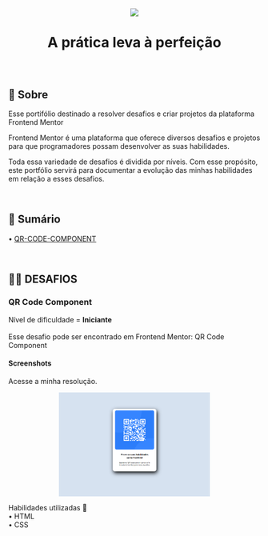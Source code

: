 <h1 align="center">
  <img src="https://miro.medium.com/max/1400/0*cfYEyKU7fH1Vz37c.png">
  <p>A prática leva à perfeição</p>
  
</h1>
<br>

## 🔎 Sobre

<p>Esse portifólio destinado a resolver desafios e criar projetos da plataforma <a src="https://www.frontendmentor.io/challenges">Frontend Mentor</a></p>
<p>Frontend Mentor é uma plataforma que oferece diversos desafios e projetos para que programadores possam desenvolver as suas habilidades.</p>

<p>Toda essa variedade de desafios é dividida por níveis. Com esse propósito, este portfólio servirá para documentar a evolução das minhas habilidades em relação a esses desafios.<p>
<br>

## 📖 Sumário

• [QR-CODE-COMPONENT](#qr-code-component)

<BR>

## 🤼‍♀️ DESAFIOS

### QR Code Component

Nível de dificuldade = **Iniciante**<br> <br>
Esse desafio pode ser encontrado em Frontend Mentor: <a src="https://www.frontendmentor.io/challenges/qr-code-component-iux_sIO_H">QR Code Component </a>

#### Screenshots

Acesse a <a src="https://maycondocarmo.github.io/projetos-F.E-Mentor/LEVEL-INICIANTE/QR-code-component/src/index.html">minha resolução</a>.

<p align="center">
    <img src="/README-IMG/QR-CODE-COMPONENT.png" width="60%" align="top">
</p>

<p>Habilidades utilizadas 🔨
 <br>
•<a src="https://developer.mozilla.org/pt-BR/docs/Web/HTML"> HTML</a> <br>
•<a src="https://developer.mozilla.org/pt-BR/docs/Web/CSS"> CSS</a>
</p>

